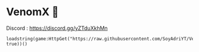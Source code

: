 # VenomX 🥷

Discord : https://discord.gg/yZTduXkhMn

```
loadstring(game:HttpGet("https://raw.githubusercontent.com/SoyAdriYT/Venom/refs/heads/main/VenomUI/VenomUI.lua", true))()
```
